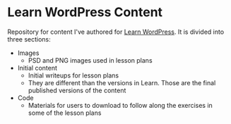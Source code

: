 # Learn WordPress Content

Repository for content I've authored for [Learn WordPress](https://learn.wordpress.org/). It is divided into three sections:

* Images
  * PSD and PNG images used in lesson plans
* Initial content
  * Initial writeups for lesson plans
  * They are different than the versions in Learn. Those are the final published versions of the content
* Code
  * Materials for users to download to follow along the exercises in some of the lesson plans
